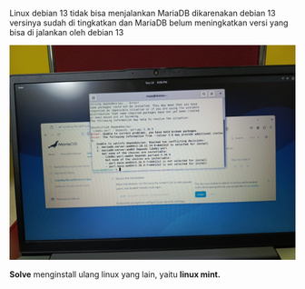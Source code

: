 Linux debian 13 tidak bisa menjalankan MariaDB dikarenakan debian 13 versinya sudah di tingkatkan dan MariaDB belum meningkatkan versi yang bisa di jalankan oleh debian 13

![linux mint](/Session%201/IMAGES/ganti%20linux.jpeg)

**Solve** menginstall ulang linux yang lain, yaitu **linux mint.**

